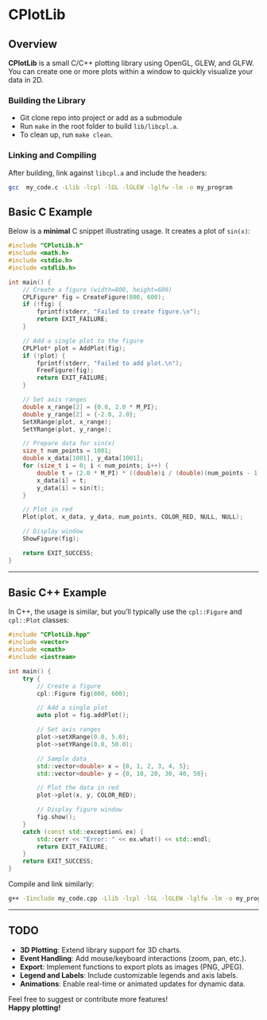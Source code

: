 # CPlotLib

## Overview
**CPlotLib** is a small C/C++ plotting library using OpenGL, GLEW, and GLFW.  
You can create one or more plots within a window to quickly visualize your data in 2D.

### Building the Library
- Git clone repo into project or add as a submodule
- Run `make` in the root folder to build `lib/libcpl.a`.
- To clean up, run `make clean`.

### Linking and Compiling
After building, link against `libcpl.a` and include the headers:
```bash
gcc  my_code.c -Llib -lcpl -lGL -lGLEW -lglfw -lm -o my_program
```

## Basic C Example
Below is a **minimal** C snippet illustrating usage. It creates a plot of `sin(x)`:

```c
#include "CPlotLib.h"
#include <math.h>
#include <stdio.h>
#include <stdlib.h>

int main() {
    // Create a figure (width=800, height=600)
    CPLFigure* fig = CreateFigure(800, 600);
    if (!fig) {
        fprintf(stderr, "Failed to create figure.\n");
        return EXIT_FAILURE;
    }

    // Add a single plot to the figure
    CPLPlot* plot = AddPlot(fig);
    if (!plot) {
        fprintf(stderr, "Failed to add plot.\n");
        FreeFigure(fig);
        return EXIT_FAILURE;
    }

    // Set axis ranges
    double x_range[2] = {0.0, 2.0 * M_PI};
    double y_range[2] = {-2.0, 2.0};
    SetXRange(plot, x_range);
    SetYRange(plot, y_range);

    // Prepare data for sin(x)
    size_t num_points = 1001;
    double x_data[1001], y_data[1001];
    for (size_t i = 0; i < num_points; i++) {
        double t = (2.0 * M_PI) * ((double)i / (double)(num_points - 1));
        x_data[i] = t;
        y_data[i] = sin(t);
    }

    // Plot in red
    Plot(plot, x_data, y_data, num_points, COLOR_RED, NULL, NULL);

    // Display window
    ShowFigure(fig);

    return EXIT_SUCCESS;
}
```

---

## Basic C++ Example
In C++, the usage is similar, but you’ll typically use the `cpl::Figure` and `cpl::Plot` classes:

```cpp
#include "CPlotLib.hpp"
#include <vector>
#include <cmath>
#include <iostream>

int main() {
    try {
        // Create a figure
        cpl::Figure fig(800, 600);

        // Add a single plot
        auto plot = fig.addPlot();

        // Set axis ranges
        plot->setXRange(0.0, 5.0);
        plot->setYRange(0.0, 50.0);

        // Sample data
        std::vector<double> x = {0, 1, 2, 3, 4, 5};
        std::vector<double> y = {0, 10, 20, 30, 40, 50};

        // Plot the data in red
        plot->plot(x, y, COLOR_RED);

        // Display figure window
        fig.show();
    }
    catch (const std::exception& ex) {
        std::cerr << "Error: " << ex.what() << std::endl;
        return EXIT_FAILURE;
    }
    return EXIT_SUCCESS;
}
```

Compile and link similarly:
```bash
g++ -Iinclude my_code.cpp -Llib -lcpl -lGL -lGLEW -lglfw -lm -o my_program
```

---

## TODO
- **3D Plotting**: Extend library support for 3D charts.
- **Event Handling**: Add mouse/keyboard interactions (zoom, pan, etc.).
- **Export**: Implement functions to export plots as images (PNG, JPEG).
- **Legend and Labels**: Include customizable legends and axis labels.
- **Animations**: Enable real-time or animated updates for dynamic data.

Feel free to suggest or contribute more features!  
**Happy plotting!**
